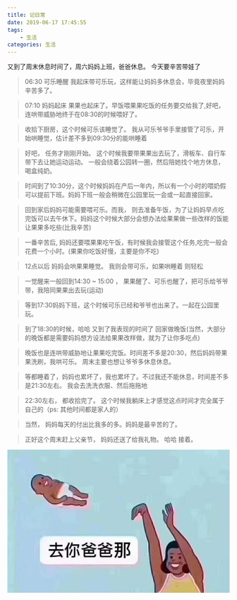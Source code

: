```yaml
---
title: 记日常
date: 2019-06-17 17:45:55
tags: 
    - 生活
categories: 生活
---
```

又到了周末休息时间了，周六妈妈上班，爸爸休息。 今天要辛苦带娃了
> 06:30 可乐睡醒 我起床带可乐玩，这样能让妈妈多休息会，毕竟夜里妈妈辛苦多了。

> 07:10 妈妈起床 果果也起床了。早饭喂果果吃饭的任务要交给我了,好吧，连哄带威胁地终于在08:30的时候喂好了。 

> 收拾下厨房，这个时候可乐该睡觉了。 我从可乐爷爷手里接管了可乐，开始哄睡觉，估计差不多到09:30分的能哄睡着

> 好吧， 任务才刚刚开始。 这个时候我要带果果出去玩了，滑板车、自行车带下去让她运动运动。 一般会绕着公园转一圈，然后陪她找个地方休息，喝盒纯奶。

> 时间到了10:30分，这个时候妈妈在产后一年内，所以有一个小时的喂奶假可以提前下班。妈妈下班一般会稍微在公园里玩一会或一起直接回家。 

> 回到家后妈妈可能需要喂可乐。而我， 则去准备午饭，为了让妈妈早点吃完饭可以去午休下。妈妈这个时候大部分会想办法给果果做一些改样的饭能让果果多吃些(比我辛苦)

> 一番辛苦后, 妈妈还要喂果果吃午饭，有时候我会接管这个任务,吃完一般会花费一个小时。(果果你吃饭好慢，主要是你不吃)

> 12点以后 妈妈会哄果果睡觉。 我则会带可乐，如果哄睡着 则轻松

> 一觉醒来一般回到14:30 ~ 15:00 ， 果果醒了、可乐也醒了，把可乐给爷爷带，我陪同果果出去玩(运动)

> 等到17:30妈妈下班，这个时候可乐已经和爷爷也出来了。一起在公园里玩。

> 到了18:30的时候，哈哈 又到了我表现的时间了  回家做晚饭(当然，大部分的晚饭都是需要妈妈想方设法给果果改样做，就为了让你多吃点)

> 晚饭也是连哄带威胁地让果果吃完饭。时间差不多是20:30，然后妈妈带果果洗刷，我哄可乐。 周末主要也想让爷爷多休息休息。

> 等都睡着了，妈妈也累坏了，我也累坏了。不过我还不能休息，时间差不多是21:30左右。 我会去洗洗衣服、然后拖拖地

> 22:30左右， 都收拾完了。 这个时候我躺床上才感觉这点时间才完全属于自己的（ps: 其他时间都是家人的）

> 当然， 妈妈每天的付出比我多的多。妈妈是最辛苦的了。

> 正好这个周末赶上父亲节， 妈妈还送了给我礼物。 哈哈 接着。

![父亲节](/assets/image/fqj.jpg "父亲节礼物")


